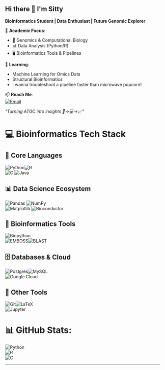 ## Hi there 👋 I'm Sitty  
**Bioinformatics Student | Data Enthusiast | Future Genomic Explorer**<br/> 

🔬 **Academic Focus**:<br/>   
- 🧬 Genomics & Computational Biology<br/>
- 📊 Data Analysis (Python/R)<br/>
- 🖥️ Bioinformatics Tools & Pipelines<br/>

🌱 **Learning**:<br/> 
- Machine Learning for Omics Data<br/>
- Structural Bioinformatics<br/>
- I wanna troubleshoot a pipeline faster than microwave popcorn!<br/>  

📫 **Reach Me**:  
[![Email](https://img.shields.io/badge/-Email-D14836?style=flat&logo=gmail&logoColor=white)](schnouzlat@gmail.com)<br/> 

*"Turning ATGC into insights 🧪→💻→📈"*<br/> 

# 💻 Bioinformatics Tech Stack

## 🧬 Core Languages
![Python](https://img.shields.io/badge/Python-3776AB?style=for-the-badge&logo=python&logoColor=white)![R](https://img.shields.io/badge/R-276DC3?style=for-the-badge&logo=r&logoColor=white)<br/>
![C](https://img.shields.io/badge/C-00599C?style=for-the-badge&logo=c&logoColor=white)
![Java](https://img.shields.io/badge/Java-ED8B00?style=for-the-badge&logo=openjdk&logoColor=white)

## 📊 Data Science Ecosystem
![Pandas](https://img.shields.io/badge/pandas-%23150458.svg?style=for-the-badge&logo=pandas&logoColor=white) ![NumPy](https://img.shields.io/badge/numpy-%23013243.svg?style=for-the-badge&logo=numpy&logoColor=white)<br/>
![Matplotlib](https://img.shields.io/badge/Matplotlib-%23ffffff.svg?style=for-the-badge&logo=Matplotlib&logoColor=black)
![Bioconductor](https://img.shields.io/badge/Bioconductor-2C8EBB?style=for-the-badge&logo=bioconductor&logoColor=white)

## 🧪 Bioinformatics Tools
![Biopython](https://img.shields.io/badge/Biopython-003366?style=for-the-badge)<br/> 
![EMBOSS](https://img.shields.io/badge/EMBOSS-7952B3?style=for-the-badge)![BLAST](https://img.shields.io/badge/BLAST-009688?style=for-the-badge)

## 🗄️ Databases & Cloud
![Postgres](https://img.shields.io/badge/postgres-%23316192.svg?style=for-the-badge&logo=postgresql&logoColor=white)![MySQL](https://img.shields.io/badge/mysql-4479A1.svg?style=for-the-badge&logo=mysql&logoColor=white)<br/>
![Google Cloud](https://img.shields.io/badge/GoogleCloud-%234285F4.svg?style=for-the-badge&logo=google-cloud&logoColor=white)

## 🔧 Other Tools
![Git](https://img.shields.io/badge/git-%23F05033.svg?style=for-the-badge&logo=git&logoColor=white)![LaTeX](https://img.shields.io/badge/latex-%23008080.svg?style=for-the-badge&logo=latex&logoColor=white)<br/> 
![Jupyter](https://img.shields.io/badge/Jupyter-F37626.svg?style=for-the-badge&logo=Jupyter&logoColor=white)

# 📊 GitHub Stats:
![Python](https://img.shields.io/badge/Python-Intermédiaire-3776AB?style=for-the-badge&logo=python&logoColor=white)<br/>
![R](https://img.shields.io/badge/R-Intermédiaire-276DC3?style=for-the-badge&logo=r&logoColor=white)<br/>
![C](https://img.shields.io/badge/C-Novice-00599C?style=for-the-badge&logo=c&logoColor=white)<br/>

---
